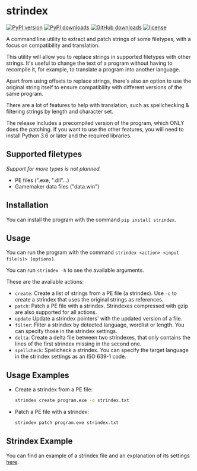 # strindex
[![PyPI version](https://img.shields.io/pypi/v/strindex?label=PyPI%20version)](https://pypi.org/project/strindex/)
[![PyPI downloads](https://img.shields.io/pypi/dm/strindex?label=PyPI%20downloads)](https://pypi.org/project/strindex/)
[![GitHub downloads](https://img.shields.io/github/downloads/zWolfrost/strindex/total?label=GitHub%20downloads)](https://github.com/zWolfrost/strindex/releases/latest)
[![license](https://img.shields.io/github/license/zWolfrost/strindex)](LICENSE)

A command line utility to extract and patch strings of some filetypes, with a focus on compatibility and translation.

This utility will allow you to replace strings in supported filetypes with other strings. It's useful to change the text of a program without having to recompile it, for example, to translate a program into another language.

Apart from using offsets to replace strings, there's also an option to use the original string itself to ensure compatibility with different versions of the same program.

There are a lot of features to help with translation, such as spellchecking & filtering strings by length and character set.

The release includes a precompiled version of the program, which ONLY does the patching. If you want to use the other features, you will need to install Python 3.6 or later and the required libraries.

## Supported filetypes
*Support for more types is not planned.*
- PE files (".exe, ".dll"...)
- Gamemaker data files ("data.win")

## Installation
You can install the program with the command `pip install strindex`.

## Usage
You can run the program with the command `strindex <action> <input file(s)> [options]`.

You can run `strindex -h` to see the available arguments.

These are the available actions:
- `create`: Create a list of strings from a PE file (a strindex). Use `-c` to create a strindex that uses the original strings as references.
- `patch`: Patch a PE file with a strindex. Strindexes compressed with gzip are also supported for all actions.
- `update` Update a strindex pointers' with the updated version of a file.
- `filter`: Filter a strindex by detected language, wordlist or length. You can specify those in the strindex settings.
- `delta`: Create a delta file between two strindexes, that only contains the lines of the first strindex missing in the second one.
- `spellcheck`: Spellcheck a strindex. You can specify the target language in the strindex settings as an ISO 639-1 code.

## Usage Examples
- Create a strindex from a PE file:
  ```sh
  strindex create program.exe -o strindex.txt
  ```
- Patch a PE file with a strindex:
  ```sh
  strindex patch program.exe strindex.txt
  ```

## Strindex Example
You can find an example of a strindex file and an explanation of its settings [here](strindex_example.txt).